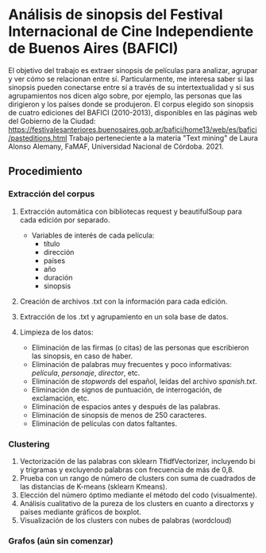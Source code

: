 # Análisis de sinopsis del Festival Internacional de Cine Independiente de Buenos Aires (BAFICI)

El objetivo del trabajo es extraer sinopsis de películas para analizar, agrupar y ver cómo se relacionan entre sí. Particularmente, me interesa saber si las sinopsis pueden conectarse entre sí a través de su intertextualidad y si sus agrupamientos nos dicen algo sobre, por ejemplo, las personas que las dirigieron y los países donde se produjeron.
El corpus elegido son sinopsis de cuatro ediciones del BAFICI (2010-2013), disponibles en las páginas web del Gobierno de la Ciudad: https://festivalesanteriores.buenosaires.gob.ar/bafici/home13/web/es/bafici/pasteditions.html
Trabajo perteneciente a la materia "Text mining" de Laura Alonso Alemany, FaMAF, Universidad Nacional de Córdoba. 2021.

## Procedimiento
### Extracción del corpus
1. Extracción automática con bibliotecas request y beautifulSoup para cada edición por separado.
    * Variables de interés de cada película: 
        - título
        - dirección
        - países
        - año
        - duración
        - sinopsis

2. Creación de archivos .txt con la información para cada edición.
3. Extracción de los .txt y agrupamiento en un sola base de datos.
4. Limpieza de los datos:
    * Eliminación de las firmas (o citas) de las personas que escribieron las sinopsis, en caso de haber.
    * Eliminación de palabras muy frecuentes y poco informativas: *película*, *personaje*, *director*, etc.
    * Eliminación de *stopwords* del español, leídas del archivo *spanish.txt*.
    * Eliminación de signos de puntuación, de interrogación, de exclamación, etc.
    * Eliminación de espacios antes y después de las palabras.
    * Eliminación de sinopsis de menos de 250 caracteres.
    * Eliminación de películas con datos faltantes.

### Clustering
1. Vectorización de las palabras con sklearn TfidfVectorizer, incluyendo bi y trigramas y excluyendo palabras con frecuencia de más de 0,8.
2. Prueba con un rango de número de clusters con suma de cuadrados de las distancias de K-means (sklearn Kmeans).
3. Elección del número óptimo mediante el método del codo (visualmente).
4. Análisis cualitativo de la pureza de los clusters en cuanto a directorxs y países mediante gráficos de boxplot.
5. Visualización de los clusters con nubes de palabras (wordcloud)

### Grafos (aún sin comenzar)
